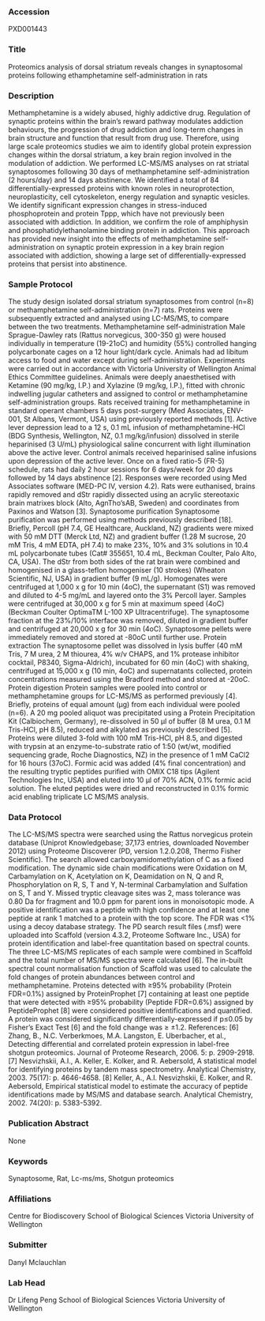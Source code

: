 ### Accession
PXD001443

### Title
Proteomics analysis of dorsal striatum reveals changes in synaptosomal proteins following ethamphetamine self-administration in rats

### Description
Methamphetamine is a widely abused, highly addictive drug. Regulation of synaptic proteins within the brain’s reward pathway modulates addiction behaviours, the progression of drug addiction and long-term changes in brain structure and function that result from drug use. Therefore, using large scale proteomics studies we aim to identify global protein expression changes within the dorsal striatum, a key brain region involved in the modulation of addiction. We performed LC-MS/MS analyses on rat striatal synaptosomes following 30 days of methamphetamine self-administration (2 hours/day) and 14 days abstinence. We identified a total of 84 differentially-expressed proteins with known roles in neuroprotection, neuroplasticity, cell cytoskeleton, energy regulation and synaptic vesicles. We identify significant expression changes in stress-induced phosphoprotein and protein Tppp, which have not previously been associated with addiction. In addition, we confirm the role of amphiphysin and phosphatidylethanolamine binding protein in addiction. This approach has provided new insight into the effects of methamphetamine self-administration on synaptic protein expression in a key brain region associated with addiction, showing a large set of differentially-expressed proteins that persist into abstinence.

### Sample Protocol
The study design isolated dorsal striatum synaptosomes from control (n=8) or methamphetamine self-administration (n=7) rats. Proteins were subsequently extracted and analysed using LC-MS/MS, to compare between the two treatments.  Methamphetamine self-administration Male Sprague-Dawley rats (Rattus norvegicus, 300-350 g) were housed individually in temperature (19-21oC) and humidity (55%) controlled hanging polycarbonate cages on a 12 hour light/dark cycle. Animals had ad libitum access to food and water except during self-administration. Experiments were carried out in accordance with Victoria University of Wellington Animal Ethics Committee guidelines. Animals were deeply anaesthetised with Ketamine (90 mg/kg, I.P.) and Xylazine (9 mg/kg, I.P.), fitted with chronic indwelling jugular catheters and assigned to control or methamphetamine self-administration groups. Rats received training for methamphetamine in standard operant chambers 5 days post-surgery (Med Associates, ENV-001, St Albans, Vermont, USA) using previously reported methods [1]. Active lever depression lead to a 12 s, 0.1 mL infusion of methamphetamine-HCl (BDG Synthesis, Wellington, NZ, 0.1 mg/kg/infusion) dissolved in sterile heparinised (3 U/mL) physiological saline concurrent with light illumination above the active lever. Control animals received heparinised saline infusions upon depression of the active lever. Once on a fixed ratio-5 (FR-5) schedule, rats had daily 2 hour sessions for 6 days/week for 20 days followed by 14 days abstinence [2]. Responses were recorded using Med Associates software (MED-PC IV, version 4.2). Rats were euthanised, brains rapidly removed and dStr rapidly dissected using an acrylic stereotaxic brain matrixes block (Alto, AgnTho’sAB, Sweden) and coordinates from Paxinos and Watson [3].  Synaptosome purification Synaptosome purification was performed using methods previously described [18]. Briefly, Percoll (pH 7.4, GE Healthcare, Auckland, NZ) gradients were mixed with 50 mM DTT (Merck Ltd, NZ) and gradient buffer (1.28 M sucrose, 20 mM Tris, 4 mM EDTA, pH 7.4) to make 23%, 10% and 3% solutions in 10.4 mL polycarbonate tubes (Cat# 355651, 10.4 mL, Beckman Coulter, Palo Alto, CA, USA).  The dStr from both sides of the rat brain were combined and homogenised in a glass-teflon homogeniser (10 strokes) (Wheaton Scientific, NJ, USA) in gradient buffer (9 mL/g). Homogenates were centrifuged at 1,000 x g for 10 min (4oC), the supernatant (S1) was removed and diluted to 4-5 mg/mL and layered onto the 3% Percoll layer. Samples were centrifuged at 30,000 x g for 5 min at maximum speed (4oC) (Beckman Coulter OptimaTM L-100 XP Ultracentrifuge). The synaptosome fraction at the 23%/10% interface was removed, diluted in gradient buffer and centrifuged at 20,000 x g for 30 min (4oC). Synaptosome pellets were immediately removed and stored at -80oC until further use.  Protein extraction The synaptosome pellet was dissolved in lysis buffer (40 mM Tris, 7 M urea, 2 M thiourea, 4% w/v CHAPS, and 1% protease inhibitor cocktail, P8340, Sigma-Aldrich), incubated for 60 min (4oC) with shaking, centrifuged at 15,000 x g (10 min, 4oC) and supernatants collected, protein concentrations measured using the Bradford method and stored at -20oC.    Protein digestion Protein samples were pooled into control or methamphetamine groups for LC-MS/MS as performed previously [4]. Briefly, proteins of equal amount (µg) from each individual were pooled (n=6). A 20 mg pooled aliquot was precipitated using a Protein Precipitation Kit (Calbiochem, Germany), re-dissolved in 50 μl of buffer (8 M urea, 0.1 M Tris-HCl, pH 8.5), reduced and alkylated as previously described [5]. Proteins were diluted 3-fold with 100 mM Tris-HCl, pH 8.5, and digested with trypsin at an enzyme-to-substrate ratio of 1:50 (wt/wt, modified sequencing grade, Roche Diagnostics, NZ) in the presence of 1 mM CaCl2 for 16 hours (37oC). Formic acid was added (4% final concentration) and the resulting tryptic peptides purified with OMIX C18 tips (Agilent Technologies Inc, USA) and eluted into 10 μl of 70% ACN, 0.1% formic acid solution. The eluted peptides were dried and reconstructed in 0.1% formic acid enabling triplicate LC MS/MS analysis.

### Data Protocol
The LC-MS/MS spectra were searched using the Rattus norvegicus protein database (Uniprot Knowledgebase; 37,173 entries, downloaded November 2012) using Proteome Discoverer (PD, version 1.2.0.208, Thermo Fisher Scientific). The search allowed carboxyamidomethylation of C as a fixed modification. The dynamic side chain modifications were Oxidation on M, Carbamylation on K, Acetylation on K, Deamidation on N, Q and R, Phosphorylation on R, S, T and Y, N-terminal Carbamylation and Sulfation on S, T and Y. Missed tryptic cleavage sites was 2, mass tolerance was 0.80 Da for fragment and 10.0 ppm for parent ions in monoisotopic mode. A positive identification was a peptide with high confidence and at least one peptide at rank 1 matched to a protein with the top score. The FDR was <1% using a decoy database strategy. The PD search result files (.msf) were uploaded into Scaffold (version 4.3.2, Proteome Software Inc., USA) for protein identification and label-free quantitation based on spectral counts. The three LC-MS/MS replicates of each sample were combined in Scaffold and the total number of MS/MS spectra were calculated [6]. The in-built spectral count normalisation function of Scaffold was used to calculate the fold changes of protein abundances between control and methamphetamine. Proteins detected with ≥95% probability (Protein FDR=0.1%) assigned by ProteinProphet [7] containing at least one peptide that were detected with ≥95% probability (Peptide FDR=0.6%) assigned by PeptideProphet [8] were considered positive identifications and quantified. A protein was considered significantly differentially-expressed if p≤0.05 by Fisher’s Exact Test [6] and the fold change was ≥ ±1.2.   References: [6] Zhang, B., N.C. Verberkmoes, M.A. Langston, E. Uberbacher, et al., Detecting differential and correlated protein expression in label-free shotgun proteomics. Journal of Proteome Research, 2006. 5: p. 2909-2918. [7]  Nesvizhskii, A.I., A. Keller, E. Kolker, and R. Aebersold, A statistical model for identifying proteins by tandem mass spectrometry. Analytical Chemistry, 2003. 75(17): p. 4646-4658. [8]  Keller, A., A.I. Nesvizhskii, E. Kolker, and R. Aebersold, Empirical statistical model to estimate the accuracy of peptide identifications made by MS/MS and database search. Analytical Chemistry, 2002. 74(20): p. 5383-5392.

### Publication Abstract
None

### Keywords
Synaptosome, Rat, Lc-ms/ms, Shotgun proteomics

### Affiliations
Centre for Biodiscovery
School of Biological Sciences Victoria University of Wellington

### Submitter
Danyl Mclauchlan

### Lab Head
Dr Lifeng Peng
School of Biological Sciences Victoria University of Wellington


